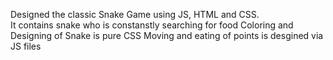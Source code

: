 Designed the classic Snake Game using JS, HTML and CSS.  
It contains snake who is constanstly searching for food
Coloring and Designing of Snake is pure CSS 
Moving and eating of points is desgined via JS files 
